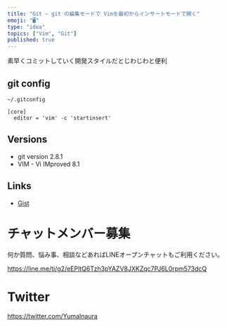 ```yaml
---
title: "Git — git の編集モードで Vimを最初からインサートモードで開く"
emoji: "🖥"
type: "idea"
topics: ["Vim", "Git"]
published: true
---
```


素早くコミットしていく開発スタイルだとじわじわと便利

## git config

```
~/.gitconfig
```

```
[core]
  editor = 'vim' -c 'startinsert'
```

## Versions

- git version 2.8.1
- VIM - Vi IMproved 8.1

## Links

- [Gist](https://gist.github.com/YumaInaura/bdd74d0e0a89c246bf7286a184c6447d)








<!-- Update From Qiita API -->

# チャットメンバー募集


何か質問、悩み事、相談などあればLINEオープンチャットもご利用ください。

https://line.me/ti/g2/eEPltQ6Tzh3pYAZV8JXKZqc7PJ6L0rpm573dcQ





# Twitter


https://twitter.com/YumaInaura


<!-- Update From Qiita API -->


